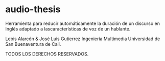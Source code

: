 # audio-thesis


Herramienta para reducir automáticamente la duración de un discurso en Inglés adaptado a lascaracterísticas de voz de un hablante.

Lebis Alarcón & José Luis Gutierrez
Ingeniería Multimedia
Universidad de San Buenaventura de Cali.

TODOS LOS DERECHOS RESERVADOS. 

